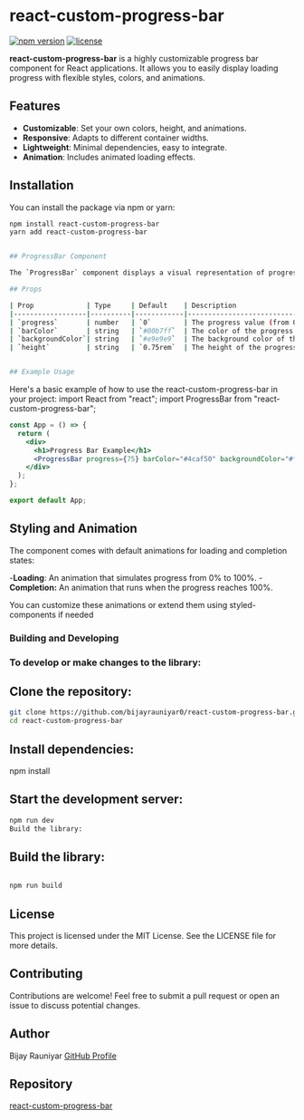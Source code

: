 # react-custom-progress-bar

[![npm version](https://img.shields.io/npm/v/react-custom-progress-bar.svg)](https://www.npmjs.com/package/react-custom-progress-bar) [![license](https://img.shields.io/npm/l/react-custom-progress-bar.svg)](https://www.npmjs.com/package/react-custom-progress-bar)

**react-custom-progress-bar** is a highly customizable progress bar component for React applications. It allows you to easily display loading progress with flexible styles, colors, and animations.

## Features

- **Customizable**: Set your own colors, height, and animations.
- **Responsive**: Adapts to different container widths.
- **Lightweight**: Minimal dependencies, easy to integrate.
- **Animation**: Includes animated loading effects.

## Installation

You can install the package via npm or yarn:

```bash
npm install react-custom-progress-bar
yarn add react-custom-progress-bar


## ProgressBar Component

The `ProgressBar` component displays a visual representation of progress.

## Props

| Prop             | Type     | Default    | Description                                                |
|------------------|----------|------------|------------------------------------------------------------|
| `progress`       | number   | `0`        | The progress value (from 0 to 100).                        |
| `barColor`       | string   | `#00b7ff`  | The color of the progress bar.                             |
| `backgroundColor`| string   | `#e9e9e9`  | The background color of the progress bar container.        |
| `height`         | string   | `0.75rem`  | The height of the progress bar.                            |


## Example Usage
```
Here's a basic example of how to use the react-custom-progress-bar in your project:
import React from "react";
import ProgressBar from "react-custom-progress-bar";

```jsx
const App = () => {
  return (
    <div>
      <h1>Progress Bar Example</h1>
      <ProgressBar progress={75} barColor="#4caf50" backgroundColor="#f0f0f0" height="1rem" />
    </div>
  );
};

export default App;


```
## Styling and Animation
The component comes with default animations for loading and completion states:

-**Loading**: An animation that simulates progress from 0% to 100%.
-**Completion:** An animation that runs when the progress reaches 100%.

You can customize these animations or extend them using styled-components if needed

### Building and Developing
### To develop or make changes to the library:

## Clone the repository:


```bash
git clone https://github.com/bijayrauniyar0/react-custom-progress-bar.git
cd react-custom-progress-bar

```

## Install dependencies:

npm install

## Start the development server:

```bash
npm run dev
Build the library:

```
## Build the library:
```bash

npm run build

```
## License
This project is licensed under the MIT License. See the LICENSE file for more details.

## Contributing
Contributions are welcome! Feel free to submit a pull request or open an issue to discuss potential changes.

## Author
Bijay Rauniyar
[GitHub Profile](https://github.com/bijayrauniyar0) 

## Repository
[react-custom-progress-bar](https://github.com/bijayrauniyar0/react-custom-progress-bar)

